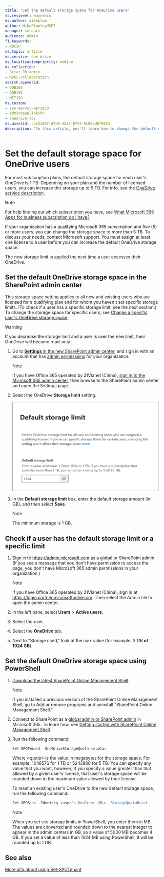 ```yaml
---
title: "Set the default storage space for OneDrive users"
ms.reviewer: waynewin
ms.author: mikeplum
author: MikePlumleyMSFT
manager: serdars
audience: Admin
f1.keywords:
- NOCSH
ms.topic: article
ms.service: one-drive
ms.localizationpriority: medium
ms.collection: 
- Strat_OD_admin
- M365-collaboration
search.appverid:
- ODB160
- ODB150
- MET150
ms.custom:
- seo-marvel-apr2020
- admindeeplinkSPO
- onedrive-toc
ms.assetid: cec51d07-d7e0-42a3-b794-9c00ad0f0083
description: "In this article, you'll learn how to change the default storage space for OneDrive users."
---
```


# Set the default storage space for OneDrive users

For most subscription plans, the default storage space for each user's OneDrive is 1 TB. Depending on your plan and the number of licensed users, you can increase this storage up to 5 TB. For info, see the [OneDrive service description](/office365/servicedescriptions/onedrive-for-business-service-description).
  
> [!NOTE]
> For help finding out which subscription you have, see [What Microsoft 365 Apps for business subscription do I have?](/office365/admin/admin-overview/what-subscription-do-i-have)
> 
> If your organization has a qualifying Microsoft 365 subscription and five (5) or more users, you can change the storage space to more than 5 TB. To discuss your needs, contact Microsoft support. You must assign at least one license to a user before you can increase the default OneDrive storage space.
>
> The new storage limit is applied the next time a user accesses their OneDrive.
  
## Set the default OneDrive storage space in the SharePoint admin center
This storage space setting applies to all new and existing users who are licensed for a qualifying plan and for whom you haven't set specific storage limits. (To check if a user has a specific storage limit, see the next section.) To change the storage space for specific users, see [Change a specific user's OneDrive storage space](change-user-storage.md).

> [!WARNING]
> If you decrease the storage limit and a user is over the new limit, their OneDrive will become read-only.

1. Go to <a href="https://go.microsoft.com/fwlink/?linkid=2185072" target="_blank">**Settings** in the new SharePoint admin center</a>, and sign in with an account that has [admin permissions](/sharepoint/sharepoint-admin-role) for your organization.
 
   > [!NOTE]
   > If you have Office 365 operated by 21Vianet (China), [sign in to the Microsoft 365 admin center](https://go.microsoft.com/fwlink/p/?linkid=850627), then browse to the SharePoint admin center and open the Settings page.

2. Select the OneDrive **Storage limit** setting.

    ![Default storage limit in the SharePoint admin center](media/storage-limit.png)
  
3. In the **Default storage limit** box, enter the default storage amount (in GB), and then select **Save**.

   > [!NOTE]
   > The minimum storage is 1 GB.

  
## Check if a user has the default storage limit or a specific limit

1. Sign in to https://admin.microsoft.com as a global or SharePoint admin. (If you see a message that you don't have permission to access the page, you don't have Microsoft 365 admin permissions in your organization.)
    
    > [!NOTE]
    > If you have Office 365 operated by 21Vianet (China), sign in at https://login.partner.microsoftonline.cn/. Then select the Admin tile to open the admin center.
    
2. In the left pane, select **Users** \> **Active users**.

3. Select the user.

4. Select the **OneDrive** tab.

5. Next to "Storage used," look at the max value (for example, 3 GB **of 1024 GB**).
    
    
## Set the default OneDrive storage space using PowerShell

1. [Download the latest SharePoint Online Management Shell](https://go.microsoft.com/fwlink/p/?LinkId=255251).

    > [!NOTE]
    > If you installed a previous version of the SharePoint Online Management Shell, go to Add or remove programs and uninstall "SharePoint Online Management Shell." 

2. Connect to SharePoint as a [global admin or SharePoint admin](/sharepoint/sharepoint-admin-role) in Microsoft 365. To learn how, see [Getting started with SharePoint Online Management Shell](/powershell/sharepoint/sharepoint-online/connect-sharepoint-online).
    
3. Run the following command:
    
      ```PowerShell
      Set-SPOTenant -OneDriveStorageQuota <quota>
      ```

     Where  _\<quota\>_ is the value in megabytes for the storage space. For example, 1048576 for 1 TB or 5242880 for 5 TB. You can specify any value that you want, however, if you specify a value greater than that allowed by a given user's license, that user's storage space will be rounded down to the maximum value allowed by their license. 
    
    To reset an existing user's OneDrive to the new default storage space, run the following command:
    
      ```PowerShell
      Set-SPOSite -Identity <user's OneDrive URL> -StorageQuotaReset
      ```
   
    > [!NOTE]
    > When you set site storage limits in PowerShell, you enter them in MB. The values are converted and rounded down to the nearest integer to appear in the admin centers in GB, so a value of 5000 MB becomes 4 GB. If you set a value of less than 1024 MB using PowerShell, it will be rounded up to 1 GB.

## See also

[More info about using Set-SPOTenant](/powershell/module/sharepoint-online/set-spotenant)
